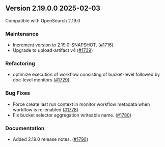 ## Version 2.19.0.0 2025-02-03
Compatible with OpenSearch 2.19.0

### Maintenance
* Increment version to 2.19.0-SNAPSHOT. ([#1716](https://github.com/opensearch-project/alerting/pull/1716))
* Upgrade to upload-artifact v4 ([#1739](https://github.com/opensearch-project/alerting/pull/1739))

### Refactoring
* optimize execution of workflow consisting of bucket-level followed by doc-level monitors ([#1729](https://github.com/opensearch-project/alerting/pull/1729))

### Bug Fixes
* Force create last run context in monitor workflow metadata when workflow is re-enabled ([#1778](https://github.com/opensearch-project/alerting/pull/1778))
* Fix bucket selector aggregation writeable name. ([#1780](https://github.com/opensearch-project/alerting/pull/1780))

### Documentation
* Added 2.19.0 release notes. ([#1790](https://github.com/opensearch-project/alerting/pull/1790))